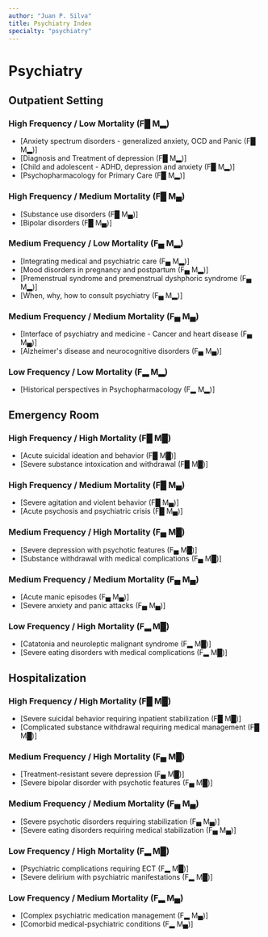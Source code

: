 ```yaml
---
author: "Juan P. Silva"
title: Psychiatry Index
specialty: "psychiatry"
---
```


# Psychiatry

## Outpatient Setting

### High Frequency / Low Mortality (F█ M▂)
- [Anxiety spectrum disorders - generalized anxiety, OCD and Panic (F█ M▂)]
- [Diagnosis and Treatment of depression (F█ M▂)]
- [Child and adolescent - ADHD, depression and anxiety (F█ M▂)]
- [Psychopharmacology for Primary Care (F█ M▂)]

### High Frequency / Medium Mortality (F█ M▄)
- [Substance use disorders (F█ M▄)]
- [Bipolar disorders (F█ M▄)]

### Medium Frequency / Low Mortality (F▄ M▂)
- [Integrating medical and psychiatric care (F▄ M▂)]
- [Mood disorders in pregnancy and postpartum (F▄ M▂)]
- [Premenstrual syndrome and premenstrual dyshphoric syndrome (F▄ M▂)]
- [When, why, how to consult psychiatry (F▄ M▂)]

### Medium Frequency / Medium Mortality (F▄ M▄)
- [Interface of psychiatry and medicine - Cancer and heart disease (F▄ M▄)]
- [Alzheimer's disease and neurocognitive disorders (F▄ M▄)]

### Low Frequency / Low Mortality (F▂ M▂)
- [Historical perspectives in Psychopharmacology (F▂ M▂)]

## Emergency Room

### High Frequency / High Mortality (F█ M█)
- [Acute suicidal ideation and behavior (F█ M█)]
- [Severe substance intoxication and withdrawal (F█ M█)]

### High Frequency / Medium Mortality (F█ M▄)
- [Severe agitation and violent behavior (F█ M▄)]
- [Acute psychosis and psychiatric crisis (F█ M▄)]

### Medium Frequency / High Mortality (F▄ M█)
- [Severe depression with psychotic features (F▄ M█)]
- [Substance withdrawal with medical complications (F▄ M█)]

### Medium Frequency / Medium Mortality (F▄ M▄)
- [Acute manic episodes (F▄ M▄)]
- [Severe anxiety and panic attacks (F▄ M▄)]

### Low Frequency / High Mortality (F▂ M█)
- [Catatonia and neuroleptic malignant syndrome (F▂ M█)]
- [Severe eating disorders with medical complications (F▂ M█)]

## Hospitalization

### High Frequency / High Mortality (F█ M█)
- [Severe suicidal behavior requiring inpatient stabilization (F█ M█)]
- [Complicated substance withdrawal requiring medical management (F█ M█)]

### Medium Frequency / High Mortality (F▄ M█)
- [Treatment-resistant severe depression (F▄ M█)]
- [Severe bipolar disorder with psychotic features (F▄ M█)]

### Medium Frequency / Medium Mortality (F▄ M▄)
- [Severe psychotic disorders requiring stabilization (F▄ M▄)]
- [Severe eating disorders requiring medical stabilization (F▄ M▄)]

### Low Frequency / High Mortality (F▂ M█)
- [Psychiatric complications requiring ECT (F▂ M█)]
- [Severe delirium with psychiatric manifestations (F▂ M█)]

### Low Frequency / Medium Mortality (F▂ M▄)
- [Complex psychiatric medication management (F▂ M▄)]
- [Comorbid medical-psychiatric conditions (F▂ M▄)]